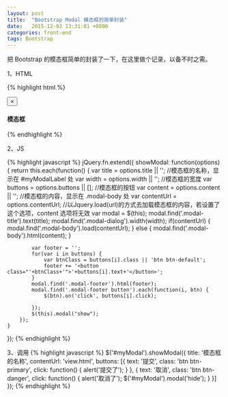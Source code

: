 ```yaml
---
layout: post
title:  "Bootstrap Modal 模态框的简单封装"
date:   2015-12-02 13:31:01 +0800
categories: front-end
tags: Bootstrap
---
```

把 Bootstrap 的模态框简单的封装了一下，在这里做个记录，以备不时之需。

<!-- more -->

1、HTML

{% highlight html %}
<div class="modal fade" id="myModal" tabindex="-1" role="dialog" aria-labelledby="myModalLabel">
  <div class="modal-dialog">
    <div class="modal-content">
      <div class="modal-header">
        <button type="button" class="close" data-dismiss="modal" aria-label="Close"><span aria-hidden="true">&times;</span></button>
        <h4 class="modal-title" id="myModalLabel">模态框</h4>
      </div>
      <div class="modal-body">
      </div>
      <div class="modal-footer">
      </div>
    </div>
  </div>
</div>
{% endhighlight %}

2、JS

{% highlight javascript %}
jQuery.fn.extend({
    showModal: function(options) {
        return this.each(function() {
            var title = options.title || ''; //模态框的名称，显示在 #myModalLabel 处
            var width = options.width || ''; //模态框的宽度
            var buttons = options.buttons || []; //模态框的按钮
            var content = options.content || ''; //模态框的内容，显示在 .modal-body 处
            var contentUrl = options.contentUrl; //以Jquery.load(url)的方式去加载模态框的内容，若设置了这个选项，content 选项将无效
            var modal = $(this);
            modal.find('.modal-title').text(title);
            modal.find('.modal-dialog').width(width);
            if(contentUrl) {
                modal.find('.modal-body').load(contentUrl);
            } else {
                modal.find('.modal-body').html(content);
            }

            var footer = '';
            for(var i in buttons) {
                var btnClass = buttons[i].class || 'btn btn-default';
                footer += '<button class="'+btnClass+'">'+buttons[i].text+'</button>';
            }
            modal.find('.modal-footer').html(footer);
            modal.find('.modal-footer button').each(function(i, btn) {
                $(btn).on('click', buttons[i].click);

            });
            $(this).modal("show");
        });
    }
});
{% endhighlight %}

3、调用
{% highlight javascript %}
$('#myModal').showModal({
    title: '模态框的名称',
    contentUrl: 'view.html',
    buttons: [{
        text: '提交',
        class: 'btn btn-primary',
        click: function() {
            alert('提交了');
        }
    }, {
        text: '取消',
        class: 'btn btn-danger',
        click: function() {
            alert('取消了');
            $('#myModal').modal('hide');
        }
    }]
});
{% endhighlight %}